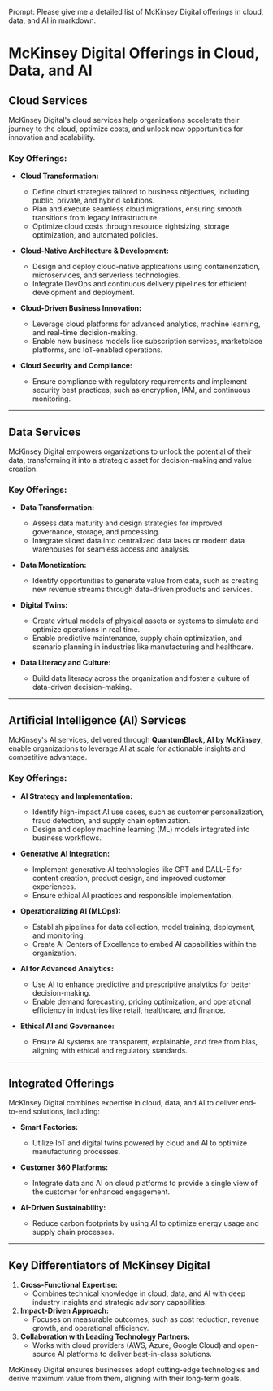 Prompt: Please give me a detailed list of McKinsey Digital offerings in cloud, data, and AI in markdown.

# McKinsey Digital Offerings in Cloud, Data, and AI

## Cloud Services
McKinsey Digital's cloud services help organizations accelerate their journey to the cloud, optimize costs, and unlock new opportunities for innovation and scalability.

### Key Offerings:
- **Cloud Transformation:**
    - Define cloud strategies tailored to business objectives, including public, private, and hybrid solutions.
    - Plan and execute seamless cloud migrations, ensuring smooth transitions from legacy infrastructure.
    - Optimize cloud costs through resource rightsizing, storage optimization, and automated policies.

- **Cloud-Native Architecture & Development:**
    - Design and deploy cloud-native applications using containerization, microservices, and serverless technologies.
    - Integrate DevOps and continuous delivery pipelines for efficient development and deployment.

- **Cloud-Driven Business Innovation:**
    - Leverage cloud platforms for advanced analytics, machine learning, and real-time decision-making.
    - Enable new business models like subscription services, marketplace platforms, and IoT-enabled operations.

- **Cloud Security and Compliance:**
    - Ensure compliance with regulatory requirements and implement security best practices, such as encryption, IAM, and continuous monitoring.

---

## Data Services
McKinsey Digital empowers organizations to unlock the potential of their data, transforming it into a strategic asset for decision-making and value creation.

### Key Offerings:
- **Data Transformation:**
    - Assess data maturity and design strategies for improved governance, storage, and processing.
    - Integrate siloed data into centralized data lakes or modern data warehouses for seamless access and analysis.

- **Data Monetization:**
    - Identify opportunities to generate value from data, such as creating new revenue streams through data-driven products and services.

- **Digital Twins:**
    - Create virtual models of physical assets or systems to simulate and optimize operations in real time.
    - Enable predictive maintenance, supply chain optimization, and scenario planning in industries like manufacturing and healthcare.

- **Data Literacy and Culture:**
    - Build data literacy across the organization and foster a culture of data-driven decision-making.

---

## Artificial Intelligence (AI) Services
McKinsey's AI services, delivered through **QuantumBlack, AI by McKinsey**, enable organizations to leverage AI at scale for actionable insights and competitive advantage.

### Key Offerings:
- **AI Strategy and Implementation:**
    - Identify high-impact AI use cases, such as customer personalization, fraud detection, and supply chain optimization.
    - Design and deploy machine learning (ML) models integrated into business workflows.

- **Generative AI Integration:**
    - Implement generative AI technologies like GPT and DALL-E for content creation, product design, and improved customer experiences.
    - Ensure ethical AI practices and responsible implementation.

- **Operationalizing AI (MLOps):**
    - Establish pipelines for data collection, model training, deployment, and monitoring.
    - Create AI Centers of Excellence to embed AI capabilities within the organization.

- **AI for Advanced Analytics:**
    - Use AI to enhance predictive and prescriptive analytics for better decision-making.
    - Enable demand forecasting, pricing optimization, and operational efficiency in industries like retail, healthcare, and finance.

- **Ethical AI and Governance:**
    - Ensure AI systems are transparent, explainable, and free from bias, aligning with ethical and regulatory standards.

---

## Integrated Offerings
McKinsey Digital combines expertise in cloud, data, and AI to deliver end-to-end solutions, including:

- **Smart Factories:**
    - Utilize IoT and digital twins powered by cloud and AI to optimize manufacturing processes.

- **Customer 360 Platforms:**
    - Integrate data and AI on cloud platforms to provide a single view of the customer for enhanced engagement.

- **AI-Driven Sustainability:**
    - Reduce carbon footprints by using AI to optimize energy usage and supply chain processes.

---

## Key Differentiators of McKinsey Digital
1. **Cross-Functional Expertise:**
    - Combines technical knowledge in cloud, data, and AI with deep industry insights and strategic advisory capabilities.
2. **Impact-Driven Approach:**
    - Focuses on measurable outcomes, such as cost reduction, revenue growth, and operational efficiency.
3. **Collaboration with Leading Technology Partners:**
    - Works with cloud providers (AWS, Azure, Google Cloud) and open-source AI platforms to deliver best-in-class solutions.

McKinsey Digital ensures businesses adopt cutting-edge technologies and derive maximum value from them, aligning with their long-term goals.